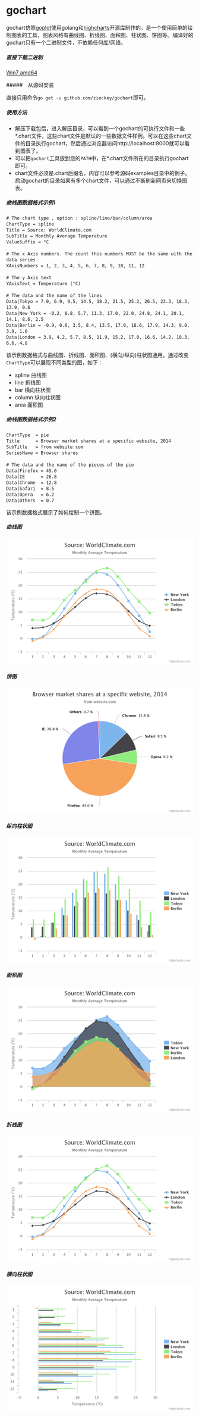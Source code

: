 gochart
=======

gochart仿照[goplot](https://github.com/skoo87/goplot)使用golang和[highcharts](http://www.highcharts.com)开源库制作的，是一个使用简单的绘制图表的工具，图表风格有曲线图、折线图、面积图、柱状图、饼图等。编译好的gochart只有一个二进制文件，不依赖任何库/网络。

##### 直接下载二进制

[Win7 amd64](download/win64/gochart.tar.gz)

#####　从源码安装

直接只用命令`go get -u github.com/zieckey/gochart`即可。

##### 使用方法

* 解压下载包后，进入解压目录，可以看到一个gochart的可执行文件和一些*.chart文件，这些chart文件是默认的一些数据文件样例。可以在这些chart文件的目录执行gochart，然后通过浏览器访问http://localhost:8000就可以看到图表了。
* 可以把`gochart`工具放到您的`PATH`中，在*.chart文件所在的目录执行gochart即可。
* chart文件必须是.chart后缀名，内容可以参考源码examples目录中的例子。启动gochart的目录如果有多个chart文件，可以通过不断刷新网页来切换图表。

##### 曲线图数据格式示例1

    # The chart type , option : spline/line/bar/column/area
    ChartType = spline
    Title = Source: WorldClimate.com
    SubTitle = Monthly Average Temperature
    ValueSuffix = °C
    
    # The x Axis numbers. The count this numbers MUST be the same with the data series
    XAxisNumbers = 1, 2, 3, 4, 5, 6, 7, 8, 9, 10, 11, 12
    
    # The y Axis text
    YAxisText = Temperature (°C)
    
    # The data and the name of the lines
    Data|Tokyo = 7.0, 6.9, 9.5, 14.5, 18.2, 21.5, 25.2, 26.5, 23.3, 18.3, 13.9, 9.6
    Data|New York = -0.2, 0.8, 5.7, 11.3, 17.0, 22.0, 24.8, 24.1, 20.1, 14.1, 8.6, 2.5
    Data|Berlin = -0.9, 0.6, 3.5, 8.4, 13.5, 17.0, 18.6, 17.9, 14.3, 9.0, 3.9, 1.0
    Data|London = 3.9, 4.2, 5.7, 8.5, 11.9, 15.2, 17.0, 16.6, 14.2, 10.3, 6.6, 4.8
   
该示例数据格式与曲线图、折线图、面积图、(横向/纵向)柱状图通用。通过改变`ChartType`可以展现不同类型的图，如下：
- spline 曲线图
- line 折线图
- bar 横向柱状图
- column 纵向柱状图
- area 面积图

##### 曲线图数据格式示例2

    ChartType  = pie
    Title 	   = Browser market shares at a specific website, 2014
    SubTitle   = from website.com
    SeriesName = Browser shares
    
    # The data and the name of the pieces of the pie 
    Data|Firefox = 45.0
    Data|IE 	 = 26.8
    Data|Chrome  = 12.8
    Data|Safari  = 8.5
    Data|Opera   = 6.2
    Data|Others  = 0.7    

该示例数据格式展示了如何绘制一个饼图。

##### 曲线图
![](image/spline.png)

##### 饼图
![](image/pie.png)

##### 纵向柱状图
![](image/column.png)

##### 面积图
![](image/area.png)

##### 折线图
![](image/line.png)

##### 横向柱状图
![](image/bar.png)

